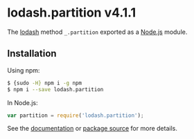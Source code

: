 # lodash.partition v4.1.1

The [lodash](https://lodash.com/) method `_.partition` exported as a [Node.js](https://nodejs.org/) module.

## Installation

Using npm:
```bash
$ {sudo -H} npm i -g npm
$ npm i --save lodash.partition
```

In Node.js:
```js
var partition = require('lodash.partition');
```

See the [documentation](https://lodash.com/docs#partition) or [package source](https://github.com/lodash/lodash/blob/4.1.1-npm-packages/lodash.partition) for more details.
